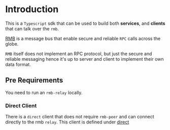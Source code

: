 # Introduction
This is a `Typescript` sdk that can be used to build both **services**, and **clients**
that can talk over the `rmb`.

[RMB](https://github.com/threefoldtech/rmb-rs) is a message bus that enable secure
and reliable `RPC` calls across the globe.

`RMB` itself does not implement an RPC protocol, but just the secure and reliable messaging
hence it's up to server and client to implement their own data format.

## Pre Requirements
You need to run an `rmb-relay` locally. 

### Direct Client
There is a `direct` client that does not require `rmb-peer` and can connect directly to the rmb `relay`. This client is defined under
[direct](examples/direct/main.ts)